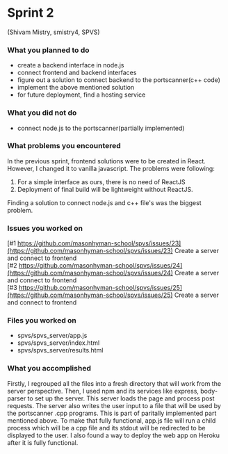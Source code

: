 # Sprint 2

(Shivam Mistry, smistry4, SPVS)

### What you planned to do
- create a backend interface in node.js
- connect frontend and backend interfaces
- figure out a solution to connect backend to the portscanner(c++ code)
- implement the above mentioned solution
- for future deployment, find a hosting service

### What you did not do
- connect node.js to the portscanner(partially implemented)

### What problems you encountered
In the previous sprint, frontend solutions were to be created in React. However, I changed it to vanilla javascript. The problems were following:
1. For a simple interface as ours, there is no need of ReactJS
2. Deployment of final build will be lightweight without ReactJS.   

Finding a solution to connect node.js and c++ file's was the biggest problem.

### Issues you worked on
 [#1 https://github.com/masonhyman-school/spvs/issues/23](https://github.com/masonhyman-school/spvs/issues/23) Create a server and connect to frontend   
 [#2 https://github.com/masonhyman-school/spvs/issues/24](https://github.com/masonhyman-school/spvs/issues/24) Create a server and connect to frontend   
 [#3 https://github.com/masonhyman-school/spvs/issues/25](https://github.com/masonhyman-school/spvs/issues/25) Create a server and connect to frontend   

### Files you worked on
- spvs/spvs_server/app.js 
- spvs/spvs_server/index.html
- spvs/spvs_server/results.html

### What you accomplished
Firstly, I regrouped all the files into a fresh directory that will work from the server perspective. Then, I used npm and its services like express, body-parser to set up the server. This server loads the page and process post requests. The server also writes the user input to a file that will be used by the portscanner .cpp programs. This is part of paritally implemented part mentioned above. To make that fully functional, app.js file will run a child process which will be a cpp file and its stdout will be redirected to be displayed to the user. I also found a way to deploy the web app on Heroku after it is fully functional.

